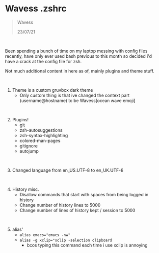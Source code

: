 # Wavess .zshrc

> Wavess 
> 
> 23/07/21

&nbsp;

Been spending a bunch of time on my laptop messing with config files recently, have only ever used bash previous to this month so decided i'd have a crack at the config file for zsh.

Not much additional content in here as of, mainly plugins and theme stuff.

&nbsp;

1. Theme is a custom gruvbox dark theme
    * Only custom thing is that ive changed the context part (username@hostname) to be Wavess[ocean wave emoji]

&nbsp;

2. Plugins!
    * git
    * zsh-autosuggestions
    * zsh-syntax-highlighting
    * colored-man-pages
    * gitignore
    * autojump

&nbsp;

3. Changed language from en_US.UTF-8 to en_UK.UTF-8

&nbsp;

4. History misc.
    * Disallow commands that start with spaces from being logged in history
    * Change number of history lines to 5000
    * Change number of lines of history kept / session to 5000

&nbsp;

5. alias' 
    * `alias emacs="emacs -nw"`
    * `alias -g xclip="xclip -selection clipboard`
        * bcos typing this command each time i use xclip is annoying

